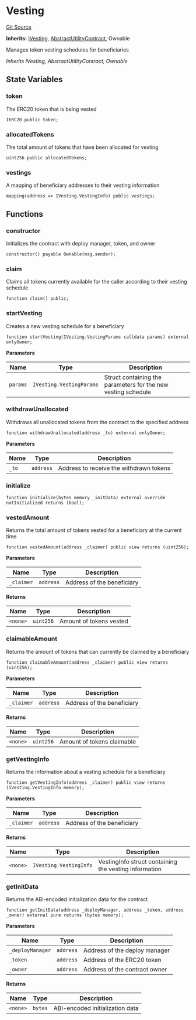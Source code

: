 # Vesting
[Git Source](https://github.com/SolidityUniversity/smart-deployer/blob/85c11aeeaafc38269bb5a66ecafac729e84c7b17/src/Vesting/Vesting.sol)

**Inherits:**
[IVesting](/src/Vesting/IVesting.sol/interface.IVesting.md), [AbstractUtilityContract](/src/UtilityContract/AbstractUtilityContract.sol/abstract.AbstractUtilityContract.md), Ownable

Manages token vesting schedules for beneficiaries

*Inherits IVesting, AbstractUtilityContract, Ownable*


## State Variables
### token
The ERC20 token that is being vested


```solidity
IERC20 public token;
```


### allocatedTokens
The total amount of tokens that have been allocated for vesting


```solidity
uint256 public allocatedTokens;
```


### vestings
A mapping of beneficiary addresses to their vesting information


```solidity
mapping(address => IVesting.VestingInfo) public vestings;
```


## Functions
### constructor

Initializes the contract with deploy manager, token, and owner


```solidity
constructor() payable Ownable(msg.sender);
```

### claim

Claims all tokens currently available for the caller according to their vesting schedule


```solidity
function claim() public;
```

### startVesting

Creates a new vesting schedule for a beneficiary


```solidity
function startVesting(IVesting.VestingParams calldata params) external onlyOwner;
```
**Parameters**

|Name|Type|Description|
|----|----|-----------|
|`params`|`IVesting.VestingParams`|Struct containing the parameters for the new vesting schedule|


### withdrawUnallocated

Withdraws all unallocated tokens from the contract to the specified address


```solidity
function withdrawUnallocated(address _to) external onlyOwner;
```
**Parameters**

|Name|Type|Description|
|----|----|-----------|
|`_to`|`address`|Address to receive the withdrawn tokens|


### initialize


```solidity
function initialize(bytes memory _initData) external override notInitialized returns (bool);
```

### vestedAmount

Returns the total amount of tokens vested for a beneficiary at the current time


```solidity
function vestedAmount(address _claimer) public view returns (uint256);
```
**Parameters**

|Name|Type|Description|
|----|----|-----------|
|`_claimer`|`address`|Address of the beneficiary|

**Returns**

|Name|Type|Description|
|----|----|-----------|
|`<none>`|`uint256`|Amount of tokens vested|


### claimableAmount

Returns the amount of tokens that can currently be claimed by a beneficiary


```solidity
function claimableAmount(address _claimer) public view returns (uint256);
```
**Parameters**

|Name|Type|Description|
|----|----|-----------|
|`_claimer`|`address`|Address of the beneficiary|

**Returns**

|Name|Type|Description|
|----|----|-----------|
|`<none>`|`uint256`|Amount of tokens claimable|


### getVestingInfo

Returns the information about a vesting schedule for a beneficiary


```solidity
function getVestingInfo(address _claimer) public view returns (IVesting.VestingInfo memory);
```
**Parameters**

|Name|Type|Description|
|----|----|-----------|
|`_claimer`|`address`|Address of the beneficiary|

**Returns**

|Name|Type|Description|
|----|----|-----------|
|`<none>`|`IVesting.VestingInfo`|VestingInfo struct containing the vesting information|


### getInitData

Returns the ABI-encoded initialization data for the contract


```solidity
function getInitData(address _deployManager, address _token, address _owner) external pure returns (bytes memory);
```
**Parameters**

|Name|Type|Description|
|----|----|-----------|
|`_deployManager`|`address`|Address of the deploy manager|
|`_token`|`address`|Address of the ERC20 token|
|`_owner`|`address`|Address of the contract owner|

**Returns**

|Name|Type|Description|
|----|----|-----------|
|`<none>`|`bytes`|ABI-encoded initialization data|


